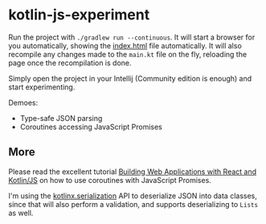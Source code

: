 # kotlin-js-experiment

Run the project with `./gradlew run --continuous`. It will start a browser for you automatically,
showing the [index.html](src/main/resources/index.html) file automatically.
It will also recompile any changes made to the `main.kt` file on the fly, reloading
the page once the recompilation is done.

Simply open the project in your Intellij (Community edition is enough) and start
experimenting.

Demoes:

* Type-safe JSON parsing
* Coroutines accessing JavaScript Promises

## More

Please read the excellent tutorial [Building Web Applications with React and Kotlin/JS](https://play.kotlinlang.org/hands-on/Building%20Web%20Applications%20with%20React%20and%20Kotlin%20JS/08_Using_an_External_REST_API)
on how to use coroutines with JavaScript Promises.

I'm using the [kotlinx.serialization](https://github.com/Kotlin/kotlinx.serialization)
API to deserialize JSON into data classes, since that will also perform a validation,
and supports deserializing to `Lists` as well.

